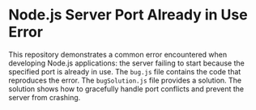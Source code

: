# Node.js Server Port Already in Use Error
This repository demonstrates a common error encountered when developing Node.js applications: the server failing to start because the specified port is already in use.
The `bug.js` file contains the code that reproduces the error.  The `bugSolution.js` file provides a solution.  The solution shows how to gracefully handle port conflicts and prevent the server from crashing.